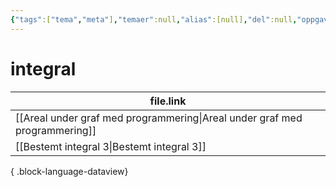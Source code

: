 ```yaml
---
{"tags":["tema","meta"],"temaer":null,"alias":[null],"del":null,"oppgave":null,"fag":null,"eksamen":null,"dg-publish":true,"title":"integral","date":"2023-06-01","modified":"2023-06-01","permalink":"/temaer/integral/","dgPassFrontmatter":true}
---
```



# integral
| file.link                                                                     |
| ----------------------------------------------------------------------------- |
| [[Areal under graf med programmering\|Areal under graf med programmering]] |
| [[Bestemt integral 3\|Bestemt integral 3]]                                 |

{ .block-language-dataview}
